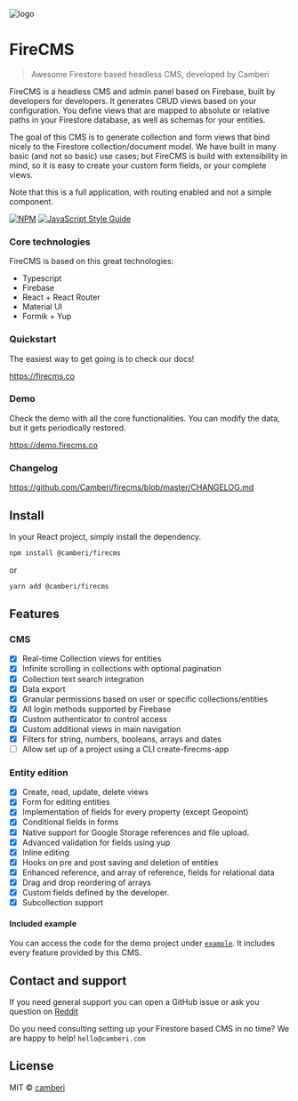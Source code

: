 ![logo](https://firecms.co/img/logo_small.png)

# FireCMS

> Awesome Firestore based headless CMS, developed by Camberi

FireCMS is a headless CMS and admin panel based on Firebase, built by developers
for developers. It generates CRUD views based on your configuration. You define
views that are mapped to absolute or relative paths in your Firestore database,
as well as schemas for your entities.

The goal of this CMS is to generate collection and form views that bind nicely
to the Firestore collection/document model. We have built in many basic (and not
so basic) use cases; but FireCMS is build with extensibility in mind, so it is
easy to create your custom form fields, or your complete views.

Note that this is a full application, with routing enabled and not a simple
component.

[![NPM](https://img.shields.io/npm/v/@camberi/firecms.svg)](https://www.npmjs.com/package/@camberi/firecms) [![JavaScript Style Guide](https://img.shields.io/badge/code_style-standard-brightgreen.svg)](https://standardjs.com)

### Core technologies

FireCMS is based on this great technologies:

- Typescript
- Firebase
- React + React Router
- Material UI
- Formik + Yup

### Quickstart

The easiest way to get going is to check our docs!

https://firecms.co

### Demo

Check the demo with all the core functionalities. You can modify the data, but
it gets periodically restored.

https://demo.firecms.co

### Changelog

https://github.com/Camberi/firecms/blob/master/CHANGELOG.md

## Install

In your React project, simply install the dependency.

```bash
npm install @camberi/firecms
```

or

```bash
yarn add @camberi/firecms
```

## Features

### CMS

- [x] Real-time Collection views for entities
- [x] Infinite scrolling in collections with optional pagination
- [x] Collection text search integration
- [x] Data export
- [x] Granular permissions based on user or specific collections/entities
- [x] All login methods supported by Firebase
- [x] Custom authenticator to control access
- [x] Custom additional views in main navigation
- [x] Filters for string, numbers, booleans, arrays and dates
- [ ] Allow set up of a project using a CLI create-firecms-app

### Entity edition

- [x] Create, read, update, delete views
- [x] Form for editing entities
- [x] Implementation of fields for every property (except Geopoint)
- [x] Conditional fields in forms
- [x] Native support for Google Storage references and file upload.
- [x] Advanced validation for fields using yup
- [x] Inline editing
- [x] Hooks on pre and post saving and deletion of entities
- [x] Enhanced reference, and array of reference, fields for relational data
- [x] Drag and drop reordering of arrays
- [x] Custom fields defined by the developer.
- [x] Subcollection support

#### Included example

You can access the code for the demo project under
[`example`](https://github.com/Camberi/firecms/tree/master/example). It includes
every feature provided by this CMS.

## Contact and support

If you need general support you can open a GitHub issue or ask you question on
[Reddit](https://www.reddit.com/r/firecms/)

Do you need consulting setting up your Firestore based CMS in no time?
We are happy to help!
`hello@camberi.com`

## License

MIT © [camberi](https://github.com/camberi)
